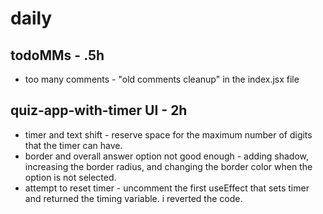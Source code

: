 # daily

## todoMMs - .5h
* too many comments - "old comments cleanup" in the index.jsx file

## quiz-app-with-timer UI - 2h
* timer and text shift -  reserve space for the maximum number of digits that the timer can have.
* border and overall answer option not good enough -  adding shadow, increasing the border radius, and changing the border color when the option is not selected.
* attempt to reset timer - uncomment the first useEffect that sets timer and returned the timing variable. i reverted the code.